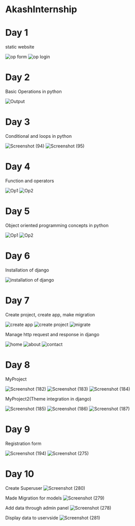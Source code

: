 # AkashInternship

# Day 1
static website

![op form](https://user-images.githubusercontent.com/84786243/120980129-ede10880-c793-11eb-80ce-872ac5c7e443.png)
![op login](https://user-images.githubusercontent.com/84786243/120980138-efaacc00-c793-11eb-8412-7b626410cd45.png)

# Day 2
Basic Operations in python

![Output](https://user-images.githubusercontent.com/84786243/120980535-55975380-c794-11eb-9b60-2a7cf0355949.png)

# Day 3
Conditional and loops in python

![Screenshot (94)](https://user-images.githubusercontent.com/84786243/120980934-bde63500-c794-11eb-8f2a-e57f6831efca.png)
![Screenshot (95)](https://user-images.githubusercontent.com/84786243/120980960-c63e7000-c794-11eb-9c75-ae4d89bcf323.png)

# Day 4
Function and operators

![Op1](https://user-images.githubusercontent.com/84786243/120981042-e0784e00-c794-11eb-9527-2980b25e304b.png)
![Op2](https://user-images.githubusercontent.com/84786243/120981067-e66e2f00-c794-11eb-9536-962570611c0b.png)

# Day 5
Object oriented programming concepts in python

![Op1](https://user-images.githubusercontent.com/84786243/120981144-fe45b300-c794-11eb-8b4d-44887c779bc3.png)
![Op2](https://user-images.githubusercontent.com/84786243/120981203-0b62a200-c795-11eb-9b21-026da1f6065f.png)

# Day 6
Installation of django

![installation of django](https://user-images.githubusercontent.com/84786243/120981296-2d5c2480-c795-11eb-9380-0feaeec96d88.png)

# Day 7
Create project, create app, make migration

![create app](https://user-images.githubusercontent.com/84786243/120981458-5086d400-c795-11eb-9a8e-3bd9d348c9c5.png)
![create project](https://user-images.githubusercontent.com/84786243/120981476-541a5b00-c795-11eb-8459-99c588e1be9c.png)
![migrate](https://user-images.githubusercontent.com/84786243/120981487-55e41e80-c795-11eb-9797-77feb3d4f2d2.png)

Manage http request and response in django

![home](https://user-images.githubusercontent.com/84786243/120982751-a740dd80-c796-11eb-8779-2b2408f036ce.png)
![about](https://user-images.githubusercontent.com/84786243/120982787-b162dc00-c796-11eb-8352-bceeae760dfb.png)
![contact](https://user-images.githubusercontent.com/84786243/120982809-b758bd00-c796-11eb-9b0c-940ecddae859.png)

# Day 8
MyProject

![Screenshot (182)](https://user-images.githubusercontent.com/84786243/120983281-2d5d2400-c797-11eb-8756-c3983bae84e5.png)
![Screenshot (183)](https://user-images.githubusercontent.com/84786243/120983290-2f26e780-c797-11eb-91a7-b8e381b85506.png)
![Screenshot (184)](https://user-images.githubusercontent.com/84786243/120983294-2fbf7e00-c797-11eb-933d-37dc48ea99fa.png)

MyProject2(Theme integration in django)

![Screenshot (185)](https://user-images.githubusercontent.com/84786243/120983761-a2c8f480-c797-11eb-83c9-7fb422e11652.png)
![Screenshot (186)](https://user-images.githubusercontent.com/84786243/120983784-a8263f00-c797-11eb-8a73-9ea591fdf352.png)
![Screenshot (187)](https://user-images.githubusercontent.com/84786243/120983807-ad838980-c797-11eb-8d5c-4c5006155238.png)

# Day 9
Registration form

![Screenshot (194)](https://user-images.githubusercontent.com/84786243/120993218-f4c24800-c7a0-11eb-8bda-fc0ac299a3bc.png)
![Screenshot (275)](https://user-images.githubusercontent.com/84786243/120993238-f8ee6580-c7a0-11eb-8e98-8044c3d967f4.png)

# Day 10

Create Superuser
![Screenshot (280)](https://user-images.githubusercontent.com/84786243/121235190-355db680-c8b2-11eb-899f-6283e5998b68.png)

Made Migration for models
![Screenshot (279)](https://user-images.githubusercontent.com/84786243/121235185-3393f300-c8b2-11eb-8971-31aaa4767a72.png)

Add data through admin panel
![Screenshot (278)](https://user-images.githubusercontent.com/84786243/121235201-37c01080-c8b2-11eb-95cc-ccca4b67213a.png)

Display data to uservside
![Screenshot (281)](https://user-images.githubusercontent.com/84786243/121235193-368ee380-c8b2-11eb-9e3e-463f27f53ea8.png)
